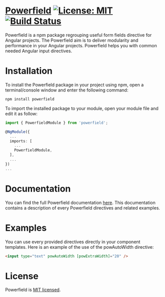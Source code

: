 # [Powerfield](https://youritornier.github.io/powerfield/) [![License: MIT](https://img.shields.io/badge/License-MIT-yellow.svg)](https://opensource.org/licenses/MIT) [![Build Status](https://travis-ci.org/youritornier/powerfield.svg?branch=master)](https://travis-ci.org/youritornier/powerfield)

Powerfield is a npm package regrouping useful form fields directive for Angular projects. The Powerfield aim is to deliver modularity and performance in your Angular projects. Powerfield helps you with common needed Angular input directives.

# Installation
To install the Powerfield package in your project using npm, open a terminal/console window and enter the following command:
```
npm install powerfield
```

To import the installed package to your module, open your module file and edit it as follow:
```typescript
import { PowerfieldModule } from 'powerfield';

@NgModule({
  ...
  imports: [
    ...
    PowerfieldModule,
  ],
  ...
})
...
```

# Documentation
You can find the full Powerfield documentation [here](https://youritornier.github.io/powerfield/). This documentation contains a description of every Powerfield directives and related examples.

# Examples
You can use every provided directives directly in your component templates. Here is an example of the use of the powAutoWidth directive:
```html
<input type="text" powAutoWidth [powExtraWidth]="20" />
```

# License
Powerfield is [MIT licensed](LICENSE).
